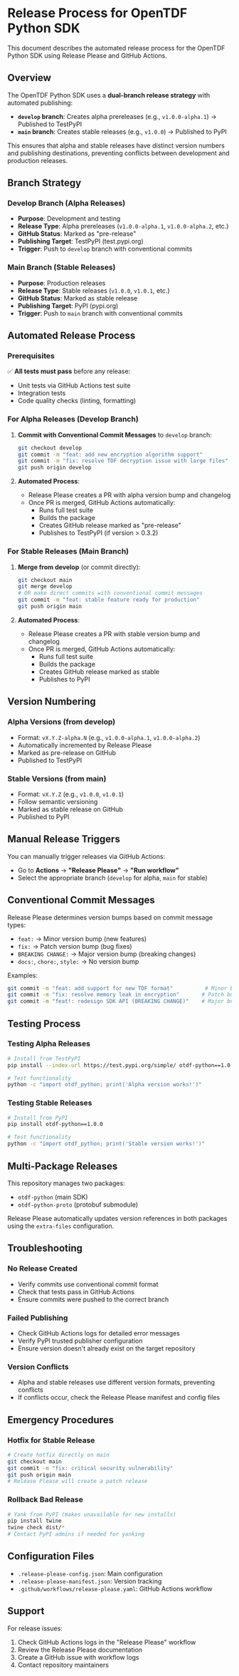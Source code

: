 # Release Process for OpenTDF Python SDK

This document describes the automated release process for the OpenTDF Python SDK using Release Please and GitHub Actions.

## Overview

The OpenTDF Python SDK uses a **dual-branch release strategy** with automated publishing:

- **`develop` branch**: Creates alpha prereleases (e.g., `v1.0.0-alpha.1`) → Published to TestPyPI
- **`main` branch**: Creates stable releases (e.g., `v1.0.0`) → Published to PyPI

This ensures that alpha and stable releases have distinct version numbers and publishing destinations, preventing conflicts between development and production releases.

## Branch Strategy

### Develop Branch (Alpha Releases)
- **Purpose**: Development and testing
- **Release Type**: Alpha prereleases (`v1.0.0-alpha.1`, `v1.0.0-alpha.2`, etc.)
- **GitHub Status**: Marked as "pre-release"
- **Publishing Target**: TestPyPI (test.pypi.org)
- **Trigger**: Push to `develop` branch with conventional commits

### Main Branch (Stable Releases)
- **Purpose**: Production releases
- **Release Type**: Stable releases (`v1.0.0`, `v1.0.1`, etc.)
- **GitHub Status**: Marked as stable release
- **Publishing Target**: PyPI (pypi.org)
- **Trigger**: Push to `main` branch with conventional commits

## Automated Release Process

### Prerequisites

✅ **All tests must pass** before any release:
- Unit tests via GitHub Actions test suite
- Integration tests
- Code quality checks (linting, formatting)

### For Alpha Releases (Develop Branch)

1. **Commit with Conventional Commit Messages** to `develop` branch:
   ```bash
   git checkout develop
   git commit -m "feat: add new encryption algorithm support"
   git commit -m "fix: resolve TDF decryption issue with large files"
   git push origin develop
   ```

2. **Automated Process**:
   - Release Please creates a PR with alpha version bump and changelog
   - Once PR is merged, GitHub Actions automatically:
     - Runs full test suite
     - Builds the package
     - Creates GitHub release marked as "pre-release"
     - Publishes to TestPyPI (if version > 0.3.2)

### For Stable Releases (Main Branch)

1. **Merge from develop** (or commit directly):
   ```bash
   git checkout main
   git merge develop
   # OR make direct commits with conventional commit messages
   git commit -m "feat: stable feature ready for production"
   git push origin main
   ```

2. **Automated Process**:
   - Release Please creates a PR with stable version bump and changelog
   - Once PR is merged, GitHub Actions automatically:
     - Runs full test suite
     - Builds the package
     - Creates GitHub release marked as stable
     - Publishes to PyPI

## Version Numbering

### Alpha Versions (from develop)
- Format: `vX.Y.Z-alpha.N` (e.g., `v1.0.0-alpha.1`, `v1.0.0-alpha.2`)
- Automatically incremented by Release Please
- Marked as pre-release on GitHub
- Published to TestPyPI

### Stable Versions (from main)
- Format: `vX.Y.Z` (e.g., `v1.0.0`, `v1.0.1`)
- Follow semantic versioning
- Marked as stable release on GitHub
- Published to PyPI

## Manual Release Triggers

You can manually trigger releases via GitHub Actions:
- Go to **Actions** → **"Release Please"** → **"Run workflow"**
- Select the appropriate branch (`develop` for alpha, `main` for stable)

## Conventional Commit Messages

Release Please determines version bumps based on commit message types:

- `feat:` → Minor version bump (new features)
- `fix:` → Patch version bump (bug fixes)
- `BREAKING CHANGE:` → Major version bump (breaking changes)
- `docs:`, `chore:`, `style:` → No version bump

Examples:
```bash
git commit -m "feat: add support for new TDF format"          # Minor bump
git commit -m "fix: resolve memory leak in encryption"       # Patch bump
git commit -m "feat!: redesign SDK API (BREAKING CHANGE)"    # Major bump
```

## Testing Process

### Testing Alpha Releases
```bash
# Install from TestPyPI
pip install --index-url https://test.pypi.org/simple/ otdf-python==1.0.0a1

# Test functionality
python -c "import otdf_python; print('Alpha version works!')"
```

### Testing Stable Releases
```bash
# Install from PyPI
pip install otdf-python==1.0.0

# Test functionality
python -c "import otdf_python; print('Stable version works!')"
```

## Multi-Package Releases

This repository manages two packages:
- `otdf-python` (main SDK)
- `otdf-python-proto` (protobuf submodule)

Release Please automatically updates version references in both packages using the `extra-files` configuration.

## Troubleshooting

### No Release Created
- Verify commits use conventional commit format
- Check that tests pass in GitHub Actions
- Ensure commits were pushed to the correct branch

### Failed Publishing
- Check GitHub Actions logs for detailed error messages
- Verify PyPI trusted publisher configuration
- Ensure version doesn't already exist on the target repository

### Version Conflicts
- Alpha and stable releases use different version formats, preventing conflicts
- If conflicts occur, check the Release Please manifest and config files

## Emergency Procedures

### Hotfix for Stable Release
```bash
# Create hotfix directly on main
git checkout main
git commit -m "fix: critical security vulnerability"
git push origin main
# Release Please will create a patch release
```

### Rollback Bad Release
```bash
# Yank from PyPI (makes unavailable for new installs)
pip install twine
twine check dist/*
# Contact PyPI admins if needed for yanking
```

## Configuration Files

- `.release-please-config.json`: Main configuration
- `.release-please-manifest.json`: Version tracking
- `.github/workflows/release-please.yaml`: GitHub Actions workflow

## Support

For release issues:
1. Check GitHub Actions logs in the "Release Please" workflow
2. Review the Release Please documentation
3. Create a GitHub issue with workflow logs
4. Contact repository maintainers
